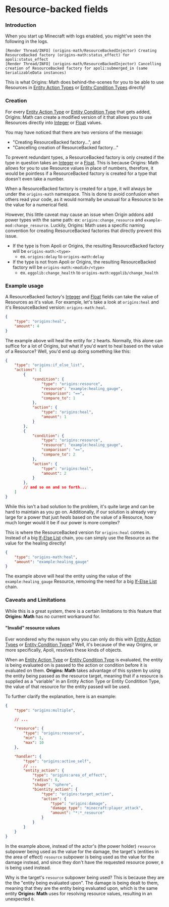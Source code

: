 # Resource-backed fields

### Introduction

When you start up Minecraft with logs enabled, you might've seen the following in the logs.

```
[Render Thread/INFO] (origins-math/ResourceBackedInjector) Creating ResourceBacked factory (origins-math:status_effect) for apoli:status_effect
[Render Thread/INFO] (origins-math/ResourceBackedInjector) Cancelling creation of ResourceBacked factory for apoli:submerged_in (same SerializableData instances)
```

This is what Origins: Math does behind-the-scenes for you to be able to use Resources in [Entity Action Types](../types/entity_action_types.md) or [Entity Condition Types](../types/entity_condition_types.md) directly!

### Creation

For every [Entity Action Type](../types/entity_action_types.md) or [Entity Condition Type](../types/entity_condition_types.md) that gets added, Origins: Math can create a modified version of it that allows you to use Resources directly into [Integer](https://origins.readthedocs.io/en/latest/types/data_types/integer/) or [Float](https://origins.readthedocs.io/en/latest/types/data_types/float/) values. 

You may have noticed that there are two versions of the message:

- "Creating ResourceBacked factory...", and  
- "Cancelling creation of ResourceBacked factory..."

To prevent redundant types, a ResourceBacked factory is only created if the type in question takes an [Integer](https://origins.readthedocs.io/en/latest/types/data_types/integer/) or a [Float](https://origins.readthedocs.io/en/latest/types/data_types/float/). This is because Origins: Math allows for you to use Resource values in place of numbers, therefore, it would be pointless if a ResourceBacked factory is created for a type that doesn't even take a number.

When a ResourceBacked factory is created for a type, it will always be under the `origins-math` namespace. This is done to avoid confusion when others read your code, as it would normally be unusual for a Resource to be the value for a numerical field.

However, this little caveat may cause an issue when Origin addons add power types with the same path: ex: `origins:change_resource` and `example-mod:change_resource`. Luckily, Origins: Math uses a specific naming convention for creating ResourceBacked factories that directly prevent this issue.

- If the type is from Apoli or Origins, the resulting ResourceBacked factory will be `origins-math:<type>`
	- ex. `origins:delay` to `origins-math:delay`
- If the type is not from Apoli or Origins, the resulting ResourceBacked factory will be `origins-math:<modid>/<type>`
	- ex. `eggolib:change_health` to `origins-math:eggolib/change_health`

### Example usage

A ResourceBacked factory's [Integer](https://origins.readthedocs.io/en/latest/types/data_types/integer/) and [Float](https://origins.readthedocs.io/en/latest/types/data_types/float/) fields can take the value of Resources as it's value. For example, let's take a look at `origins:heal` and it's ResourceBacked version: `origins-math:heal`.

```json
{
	"type": "origins:heal",
	"amount": 4
}
```

The example above will heal the entity for `2` hearts. Normally, this alone can suffice for a lot of Origins, but what if you'd want to heal based on the value of a Resource? Well, you'd end up doing something like this:

```json
{
	"type": "origins:if_else_list",
	"actions": [
		{
			"condition": {
				"type": "origins:resource",
				"resource": "example:healing_gauge",
				"comparison": "==",
				"compare_to": 1
			},
			"action": {
				"type": "origins:heal",
				"amount": 1
			}
		},
		{
			"condition": {
				"type": "origins:resource",
				"resource": "example:healing_gauge",
				"comparison": "==",
				"compare_to": 2
			},
			"action": {
				"type": "origins:heal",
				"amount": 2
			}
		},
		// and so on and so forth...
	]
}
```

While this isn't a bad solution to the problem, it's quite large and can be hard to maintain as you go on. Additionally, if our solution is already very large for a power that just *heals* based on the value of a Resource, how much longer would it be if our power is more complex?

This is where the ResourceBacked version for `origins:heal` comes in. Instead of a big [If-Else List](https://origins.readthedocs.io/en/latest/types/meta_action_types/if_else_list/) chain, you can simply use the Resource as the value for the healing directly!

```json
{
	"type": "origins-math:heal",
	"amount": "example:healing_gauge"
}
```

The example above will heal the entity using the value of the `example:healing_gauge` Resource, removing the need for a big [If-Else List](https://origins.readthedocs.io/en/latest/types/meta_action_types/if_else_list/) chain.

### Caveats and Limitations

While this is a great system, there is a certain limitations to this feature that **Origins: Math** has no current workaround for.

#### "Invalid" resource values

Ever wondered why the reason why you can only do this with [Entity Action Types](../types/entity_action_types.md) or [Entity Condition Types](../types/entity_condition_types.md)? Well, it's because of the way Origins, or more specifically, Apoli, resolves these kinds of objects.

When an [Entity Action Type](../types/entity_action_types.md) or [Entity Condition Type](../types/entity_condition_types.md) is evaluated, the entity is being evaluated on is passed to the action or condition before it is evaluated on them. **Origins: Math** takes advantage of this system by using the entity being passed as the resource target, meaning that if a resource is supplied as a "variable" in an Entity Action Type or Entity Conditition Type, the value of that resource for the entity passed will be used.

To further clarify the explanation, here is an example:

```json
{
	"type": "origins:multiple",

	// ...

	"resource": {
		"type": "origins:resource",
		"min": 1,
		"max": 10
	},

	"handler": {
		"type": "origins:active_self",
		// ...
		"entity_action": {
			"type": "origins:area_of_effect",
			"radius": 8,
			"shape": "sphere",
			"bientity_action": {
				"type": "origins:target_action",
				"action": {
					"type": "origins:damage",
					"damage_type": "minecraft:player_attack",
					"amount": "*:*_resource"
				}
			}
		}
	}
}
```

In the example above, instead of the actor's (the power holder) `resource` subpower being used as the value for the damage, the target's (entities in the area of effect) `resource` subpower is being used as the value for the damage instead, and since they don't have the requested resource power, `0` is being used instead.

Why is the target's `resource` subpower being used? This is because they are the the "entity being evaluated upon". The damage is being dealt to them, meaning that they are the entity being evaluated upon, which is the same entity **Origins: Math** uses for resolving resource values, resulting in an unexpected `0`.
